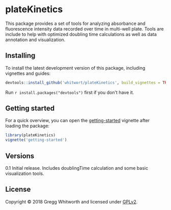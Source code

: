 # plateKinetics

This package provides a set of tools for analyzing absorbance and fluorescence intensity data recorded over time in multi-well plate. Tools are include to help with optimized doubling time calculations as well as data annotation and visualization.

## Installing

To install the latest development version of this package, including vignettes and guides:

```r
devtools::install_github('whitwort/plateKinetics', build_vignettes = TRUE)
```

Run `r install.packages("devtools")` first if you don't have it.

## Getting started

For a quick overview, you can open the [getting-started](vignettes/getting-started.Rmd) vignette after loading the package:

```r
library(plateKinetics)
vignette('getting-started')
```

## Versions

0.1 Initial release.  Includes doublingTime calculation and some basic visualization tools.

## License

Copyright © 2018 Gregg Whitworth and licensed under [GPLv2](https://www.gnu.org/licenses/old-licenses/gpl-2.0.en.html).
